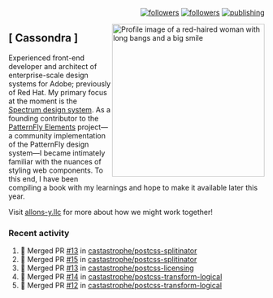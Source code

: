 <p align="right"><a rel="me" href="https://front-end.social/@castastrophe">
    <img alt="followers" title="Follow me on Mastodon" src="https://img.shields.io/mastodon/follow/109297102751309835?domain=https%3A%2F%2Ffront-end.social&label=Follow&logo=mastodon&logoColor=white&style=for-the-badge&labelColor=008080&color=006969"/></a>
  <a href="https://codepen.io/castastrophe/">
    <img alt="followers" title="Follow me on CodePen" src="https://img.shields.io/badge/16-1?color=640464&labelColor=7c007c&style=for-the-badge&logo=codepen&label=Follow"/></a>
<a href="https://castastrophe.medium.com/">
    <img alt="publishing" title="View articles on Medium" src="https://img.shields.io/badge/107-1?color=666&labelColor=444&label=subscribe&logo=medium&logoColor=white&style=for-the-badge"/></a>
    </p>
    
<img align="right" src="https://user-images.githubusercontent.com/1840295/209837133-f6b4d7a5-2117-4634-83b8-a635fb49a96a.png" height="300" alt="Profile image of a red-haired woman with long bangs and a big smile">

## [&nbsp;Cassondra&nbsp;]
    
Experienced front-end developer and architect of enterprise-scale design systems for Adobe; previously of Red Hat. My primary focus at the moment is the [Spectrum design system](https://github.com/adobe/spectrum-css). As a founding contributor to the [PatternFly&nbsp;Elements](https://github.com/patternfly/patternfly-elements) project&mdash;a community implementation of the PatternFly design system&mdash;I became intimately familiar with the nuances of styling web components. To this end, I have been compiling a book with my learnings and hope to make it available later this year.

Visit [allons-y.llc](http://allons-y.llc/) for more about how we might work together!

### Recent activity

<!--START_SECTION:activity-->
1. 🎉 Merged PR [#13](https://github.com/castastrophe/postcss-splitinator/pull/13) in [castastrophe/postcss-splitinator](https://github.com/castastrophe/postcss-splitinator)
2. 🎉 Merged PR [#15](https://github.com/castastrophe/postcss-splitinator/pull/15) in [castastrophe/postcss-splitinator](https://github.com/castastrophe/postcss-splitinator)
3. 🎉 Merged PR [#13](https://github.com/castastrophe/postcss-licensing/pull/13) in [castastrophe/postcss-licensing](https://github.com/castastrophe/postcss-licensing)
4. 🎉 Merged PR [#14](https://github.com/castastrophe/postcss-transform-logical/pull/14) in [castastrophe/postcss-transform-logical](https://github.com/castastrophe/postcss-transform-logical)
5. 🎉 Merged PR [#12](https://github.com/castastrophe/postcss-transform-logical/pull/12) in [castastrophe/postcss-transform-logical](https://github.com/castastrophe/postcss-transform-logical)
<!--END_SECTION:activity-->
